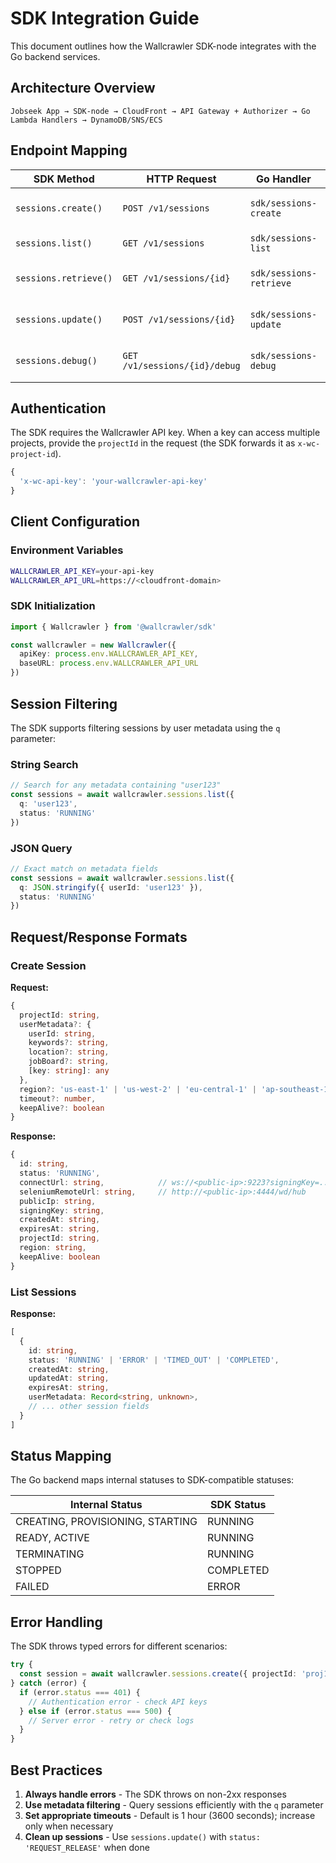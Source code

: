 # SDK Integration Guide

This document outlines how the Wallcrawler SDK-node integrates with the Go backend services.

## Architecture Overview

```
Jobseek App → SDK-node → CloudFront → API Gateway + Authorizer → Go Lambda Handlers → DynamoDB/SNS/ECS
```

## Endpoint Mapping

| SDK Method | HTTP Request | Go Handler | Purpose |
|------------|--------------|------------|---------|
| `sessions.create()` | `POST /v1/sessions` | `sdk/sessions-create` | Create browser session |
| `sessions.list()` | `GET /v1/sessions` | `sdk/sessions-list` | List user sessions |
| `sessions.retrieve()` | `GET /v1/sessions/{id}` | `sdk/sessions-retrieve` | Get session details |
| `sessions.update()` | `POST /v1/sessions/{id}` | `sdk/sessions-update` | Update session status |
| `sessions.debug()` | `GET /v1/sessions/{id}/debug` | `sdk/sessions-debug` | Get debug URLs |

## Authentication

The SDK requires the Wallcrawler API key. When a key can access multiple projects, provide the `projectId` in the request (the SDK forwards it as `x-wc-project-id`).

```typescript
{
  'x-wc-api-key': 'your-wallcrawler-api-key'
}
```

## Client Configuration

### Environment Variables
```bash
WALLCRAWLER_API_KEY=your-api-key
WALLCRAWLER_API_URL=https://<cloudfront-domain>
```

### SDK Initialization
```typescript
import { Wallcrawler } from '@wallcrawler/sdk'

const wallcrawler = new Wallcrawler({
  apiKey: process.env.WALLCRAWLER_API_KEY,
  baseURL: process.env.WALLCRAWLER_API_URL
})
```

## Session Filtering

The SDK supports filtering sessions by user metadata using the `q` parameter:

### String Search
```typescript
// Search for any metadata containing "user123"
const sessions = await wallcrawler.sessions.list({
  q: 'user123',
  status: 'RUNNING'
})
```

### JSON Query
```typescript
// Exact match on metadata fields
const sessions = await wallcrawler.sessions.list({
  q: JSON.stringify({ userId: 'user123' }),
  status: 'RUNNING'
})
```

## Request/Response Formats

### Create Session
**Request:**
```typescript
{
  projectId: string,
  userMetadata?: {
    userId: string,
    keywords?: string,
    location?: string,
    jobBoard?: string,
    [key: string]: any
  },
  region?: 'us-east-1' | 'us-west-2' | 'eu-central-1' | 'ap-southeast-1',
  timeout?: number,
  keepAlive?: boolean
}
```

**Response:**
```typescript
{
  id: string,
  status: 'RUNNING',
  connectUrl: string,            // ws://<public-ip>:9223?signingKey=...
  seleniumRemoteUrl: string,     // http://<public-ip>:4444/wd/hub
  publicIp: string,
  signingKey: string,
  createdAt: string,
  expiresAt: string,
  projectId: string,
  region: string,
  keepAlive: boolean
}
```

### List Sessions
**Response:**
```typescript
[
  {
    id: string,
    status: 'RUNNING' | 'ERROR' | 'TIMED_OUT' | 'COMPLETED',
    createdAt: string,
    updatedAt: string,
    expiresAt: string,
    userMetadata: Record<string, unknown>,
    // ... other session fields
  }
]
```

## Status Mapping

The Go backend maps internal statuses to SDK-compatible statuses:

| Internal Status | SDK Status |
|----------------|------------|
| CREATING, PROVISIONING, STARTING | RUNNING |
| READY, ACTIVE | RUNNING |
| TERMINATING | RUNNING |
| STOPPED | COMPLETED |
| FAILED | ERROR |

## Error Handling

The SDK throws typed errors for different scenarios:

```typescript
try {
  const session = await wallcrawler.sessions.create({ projectId: 'proj123' })
} catch (error) {
  if (error.status === 401) {
    // Authentication error - check API keys
  } else if (error.status === 500) {
    // Server error - retry or check logs
  }
}
```

## Best Practices

1. **Always handle errors** - The SDK throws on non-2xx responses
2. **Use metadata filtering** - Query sessions efficiently with the `q` parameter
3. **Set appropriate timeouts** - Default is 1 hour (3600 seconds); increase only when necessary
4. **Clean up sessions** - Use `sessions.update()` with `status: 'REQUEST_RELEASE'` when done
